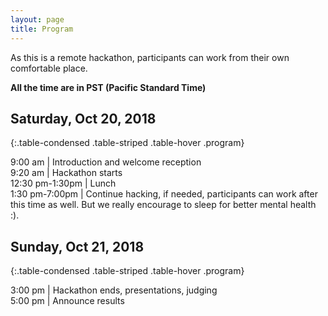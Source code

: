 ```yaml
---
layout: page
title: Program
---
```


As this is a remote hackathon, participants can work from their own comfortable place.

**All the time are in PST (Pacific Standard Time)**   

## Saturday, Oct 20, 2018

{:.table-condensed .table-striped .table-hover .program}

9:00 am | Introduction and welcome reception  
9:20 am | Hackathon starts  
12:30 pm-1:30pm | Lunch  
1:30 pm-7:00pm | Continue hacking, if needed, participants can work after this time as well. But we really encourage to sleep for better mental health :). 

## Sunday, Oct 21, 2018

{:.table-condensed .table-striped .table-hover .program}

3:00 pm | Hackathon ends, presentations, judging   
5:00 pm | Announce results   
